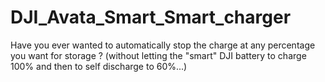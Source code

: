 # DJI_Avata_Smart_Smart_charger
Have you ever wanted to automatically stop the charge at any percentage you want for storage ? (without letting the "smart" DJI battery to charge 100% and then to self discharge to 60%...)
